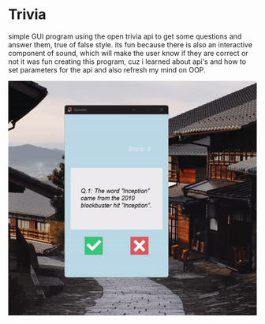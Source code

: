 # Trivia

simple GUI program using the open trivia api to get some questions and answer them, true of false style. 
its fun because there is also an interactive component of sound, which will make the user know if they are correct or not
it was fun creating this program, cuz i learned about api's  and how to set parameters for the api and also refresh my mind on OOP.

![](https://github.com/kwame-Owusu/Trivia/blob/main/gif.gif)
